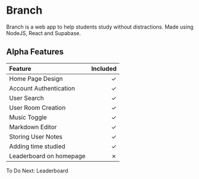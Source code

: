 # Branch
Branch is a web app to help students study without distractions. Made using NodeJS, React and Supabase.

## Alpha Features
|Feature|Included|
|:-------|--------:|
|Home Page Design| &check;|
|Account Authentication|&check;|
|User Search|&check;|
|User Room Creation|&check;|
|Music Toggle|&check;|
|Markdown Editor|&check;|
|Storing User Notes|&check;|
|Adding time studied|&check;|
|Leaderboard on homepage|&cross;|

To Do Next: Leaderboard